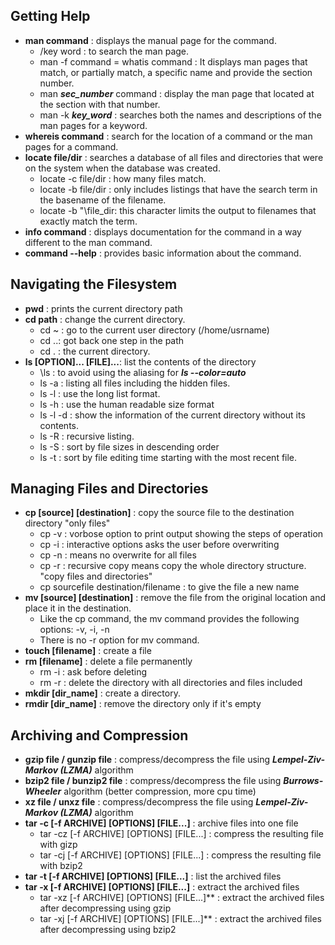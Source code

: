 ## Getting Help
* **man command** : displays the manual page for the command.
  * /key word : to search the man page.
  * man -f command = whatis command :  It displays man pages that match, or partially match, a specific name and provide the section number.
  * man _**sec_number**_ command : display the man page that located at the section with that number.
  * man -k _**key_word**_ : searches both the names and descriptions of the man pages for a keyword. 
* **whereis command**  : search for the location of a command or the man pages for a command.
* **locate file/dir**  : searches a database of all files and directories that were on the system when the database was created.
  * locate -c file/dir : how many files match.
  * locate -b file/dir : only includes listings that have the search term in the basename of the filename.
  * locate -b "\file_dir: this character limits the output to filenames that exactly match the term. 
* **info command** : displays documentation for the command in a way different to the man command.
* **command --help** : provides basic information about the command.
## Navigating the Filesystem
* **pwd** : prints the current directory path
* **cd path** : change the current directory.
  * cd ~ : go to the current user directory (/home/usrname)
  * cd ..: got back one step in the path
  * cd . : the current directory.
* **ls [OPTION]... [FILE]...**: list the contents of the directory
  * \ls : to avoid using the aliasing for _**ls --color=auto**_
  * ls -a : listing all files including the hidden files.
  * ls -l : use the long list format.
  * ls -h : use the human readable size format
  * ls -l -d : show the information of the current directory without its contents.
  * ls -R : recursive listing.
  * ls -S : sort by file sizes in descending order
  * ls -t : sort by file editing time starting with the most recent file.
## Managing Files and Directories
* **cp [source] [destination]** : copy the source file to the destination directory "only files"
  * cp -v : vorbose option to print output showing the steps of operation
  * cp -i : interactive options asks the user before overwriting
  * cp -n : means no overwrite for all files
  * cp -r : recursive copy means copy the whole directory structure. "copy files and directories"
  * cp sourcefile destination/filename : to give the file a new name
* **mv [source] [destination]** : remove the file from the original location and place it in the destination.
  * Like the cp command, the mv command provides the following options: -v, -i, -n
  * There is no -r option for mv command.
* **touch [filename]** : create a file
* **rm [filename]** : delete a file permanently
  * rm -i : ask before deleting
  * rm -r : delete the directory with all directories and files included
* **mkdir [dir_name]** : create a directory.
* **rmdir [dir_name]** : remove the directory only if it's empty
## Archiving and Compression
* **gzip file / gunzip file**   : compress/decompress the file using  **_Lempel-Ziv-Markov (LZMA)_** algorithm
* **bzip2 file / bunzip2 file** : compress/decompress the file using  **_Burrows-Wheeler_** algorithm (better compression, more cpu time)
* **xz file / unxz file**   : compress/decompress the file using  **_Lempel-Ziv-Markov (LZMA)_** algorithm
* **tar -c [-f ARCHIVE] [OPTIONS] [FILE...]** : archive files into one file
  * tar -cz [-f ARCHIVE] [OPTIONS] [FILE...]  : compress the resulting file with gizp
  * tar -cj [-f ARCHIVE] [OPTIONS] [FILE...]  : compress the resulting file with bzip2
* **tar -t [-f ARCHIVE] [OPTIONS] [FILE...]** : list the archived files
* **tar -x [-f ARCHIVE] [OPTIONS] [FILE...]** : extract the archived files
  * tar -xz [-f ARCHIVE] [OPTIONS] [FILE...]** : extract the archived files after decompressing using gzip
  * tar -xj [-f ARCHIVE] [OPTIONS] [FILE...]** : extract the archived files after decompressing using bzip2

 
